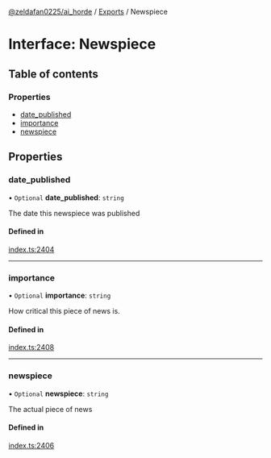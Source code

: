 [@zeldafan0225/ai_horde](../README.md) / [Exports](../modules.md) / Newspiece

# Interface: Newspiece

## Table of contents

### Properties

- [date\_published](Newspiece.md#date_published)
- [importance](Newspiece.md#importance)
- [newspiece](Newspiece.md#newspiece)

## Properties

### date\_published

• `Optional` **date\_published**: `string`

The date this newspiece was published

#### Defined in

[index.ts:2404](https://github.com/ZeldaFan0225/ai_horde/blob/1d5fbc0/index.ts#L2404)

___

### importance

• `Optional` **importance**: `string`

How critical this piece of news is.

#### Defined in

[index.ts:2408](https://github.com/ZeldaFan0225/ai_horde/blob/1d5fbc0/index.ts#L2408)

___

### newspiece

• `Optional` **newspiece**: `string`

The actual piece of news

#### Defined in

[index.ts:2406](https://github.com/ZeldaFan0225/ai_horde/blob/1d5fbc0/index.ts#L2406)
